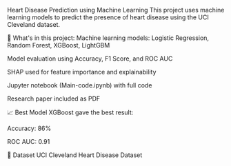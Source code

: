 Heart Disease Prediction using Machine Learning
This project uses machine learning models to predict the presence of heart disease using the UCI Cleveland dataset.

📌 What's in this project:
Machine learning models: Logistic Regression, Random Forest, XGBoost, LightGBM

Model evaluation using Accuracy, F1 Score, and ROC AUC

SHAP used for feature importance and explainability

Jupyter notebook (Main-code.ipynb) with full code

Research paper included as PDF

📈 Best Model
XGBoost gave the best result:

Accuracy: 86%

ROC AUC: 0.91

📂 Dataset
UCI Cleveland Heart Disease Dataset
